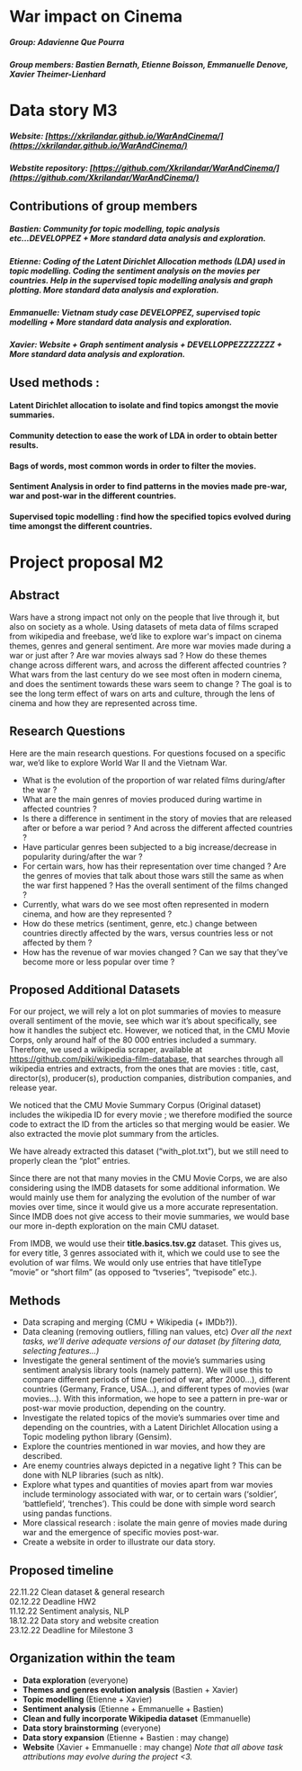 # War impact on Cinema

##### Group: Adavienne Que Pourra

##### Group members: Bastien Bernath, Etienne Boisson, Emmanuelle Denove, Xavier Theimer-Lienhard

# Data story M3
##### Website: [https://xkrilandar.github.io/WarAndCinema/](https://xkrilandar.github.io/WarAndCinema/) 
##### Webstite repository: [https://github.com/Xkrilandar/WarAndCinema/](https://github.com/Xkrilandar/WarAndCinema/)

## Contributions of group members
##### Bastien: Community for topic modelling, topic analysis etc...DEVELOPPEZ + More standard data analysis and exploration.
##### Etienne: Coding of the Latent Dirichlet Allocation methods (LDA) used in topic modelling. Coding the sentiment analysis on the movies per countries. Help in the supervised topic modelling analysis and graph plotting. More standard data analysis and exploration.
##### Emmanuelle: Vietnam study case  DEVELOPPEZ, supervised topic modelling + More standard data analysis and exploration.
##### Xavier: Website + Graph sentiment analysis + DEVELLOPPEZZZZZZZ + More standard data analysis and exploration.

## Used methods : 
#### Latent Dirichlet allocation to isolate and find topics amongst the movie summaries.
#### Community detection to ease the work of LDA in order to obtain better results.
#### Bags of words, most common words in order to filter the movies.
#### Sentiment Analysis in order to find patterns in the movies made pre-war, war and post-war in the different countries.
#### Supervised topic modelling : find how the specified topics evolved during time amongst the different countries.

# Project proposal M2
## Abstract 

Wars have a strong impact not only on the people that live through it, but also on society as a whole. Using datasets of meta data of films scraped from wikipedia and freebase, we’d like to explore war's impact on cinema themes, genres and general sentiment. Are more war movies made during a war or just after ? Are war movies always sad ? How do these themes change across different wars, and across the different affected countries ? What wars from the last century do we see most often in modern cinema, and does the sentiment towards these wars seem to change ? The goal is to see the long term effect of wars on arts and culture, through the lens of cinema and how they are represented across time.

## Research Questions 

Here are the main research questions. For questions focused on a specific war, we’d like to explore World War II and the Vietnam War.
- What is the evolution of the proportion of war related films during/after the war ?
- What are the main genres of movies produced during wartime in affected countries ?
- Is there a difference in sentiment in the story of movies that are released after or before a war period ? And across the different affected countries ?
- Have particular genres been subjected to a big increase/decrease in popularity during/after the war ?
- For certain wars, how has their representation over time changed ? Are the genres of movies that talk about those wars still the same as when the war first happened ? Has the overall sentiment of the films changed ?
- Currently, what wars do we see most often represented in modern cinema, and how are they represented ?
- How do these metrics (sentiment, genre, etc.) change between countries directly affected by the wars, versus countries less or not affected by them ?
- How has the revenue of war movies changed ? Can we say that they’ve become more or less popular over time ?

## Proposed Additional Datasets 

For our project, we will rely a lot on plot summaries of movies to measure overall sentiment of the movie, see which war it’s about specifically, see how it handles the subject etc. However, we noticed that, in the CMU Movie Corps, only around half of the 80 000 entries included a summary. Therefore, we used a wikipedia scraper, available at https://github.com/piki/wikipedia-film-database, that searches through all wikipedia entries and extracts, from the ones that are movies : title, cast, director(s), producer(s), production companies, distribution companies, and release year.

We noticed that the CMU Movie Summary Corpus (Original dataset) includes the wikipedia ID for every movie ; we therefore modified the source code to extract the ID from the articles so that merging would be easier. We also extracted the movie plot summary from the articles.

We have already extracted this dataset (“with_plot.txt”), but we still need to properly clean the “plot” entries.

Since there are not that many movies in the CMU Movie Corps, we are also considering using the IMDB datasets for some additional information. We would mainly use them for analyzing the evolution of the number of war movies over time, since it would give us a more accurate representation. Since IMDB does not give access to their movie summaries, we would base our more in-depth exploration on the main CMU dataset.

From IMDB, we would use their **title.basics.tsv.gz** dataset. This gives us, for every title, 3 genres associated with it, which we could use to see the evolution of war films. We would only use entries that have titleType “movie” or “short film” (as opposed to “tvseries”, “tvepisode” etc.).

## Methods
- Data scraping and merging (CMU + Wikipedia (+ IMDb?)). 
- Data cleaning (removing outliers, filling nan values, etc)
_Over all the next tasks, we’ll derive adequate versions of our dataset (by filtering data, selecting features…)_
- Investigate the general sentiment of the movie’s summaries using sentiment analysis library tools (namely pattern). We will use this to compare different periods of time (period of war, after 2000…), different countries (Germany, France, USA…), and different types of movies (war movies…). With this information, we hope to see a pattern in pre-war or post-war movie production, depending on the country.
- Investigate the related topics of the movie’s summaries over time and depending on the countries, with a Latent Dirichlet Allocation using a Topic modeling python library (Gensim).
- Explore the countries mentioned in war movies, and how they are described.
- Are enemy countries always depicted in a negative light ? This can be done with NLP libraries (such as nltk).
- Explore what types and quantities of movies apart from war movies include terminology associated with war, or to certain wars (‘soldier’, ‘battlefield’, ‘trenches’). This could be done with simple word search using pandas functions.
- More classical research : isolate the main genre of movies made during war and the emergence of specific movies post-war.
- Create a website in order to illustrate our data story.

## Proposed timeline
22.11.22 Clean dataset & general research\
02.12.22 Deadline HW2\
11.12.22 Sentiment analysis, NLP\
18.12.22 Data story and website creation\
23.12.22 Deadline for Milestone 3

## Organization within the team
- **Data exploration** (everyone)
- **Themes and genres evolution analysis** (Bastien + Xavier) 
- **Topic modelling** (Etienne + Xavier)
- **Sentiment analysis** (Etienne + Emmanuelle + Bastien)
- **Clean and fully incorporate Wikipedia dataset** (Emmanuelle)
- **Data story brainstorming** (everyone)
- **Data story expansion** (Etienne + Bastien : may change)
- **Website** (Xavier + Emmanuelle : may change)
_Note that all above task attributions may evolve during the project <3._
